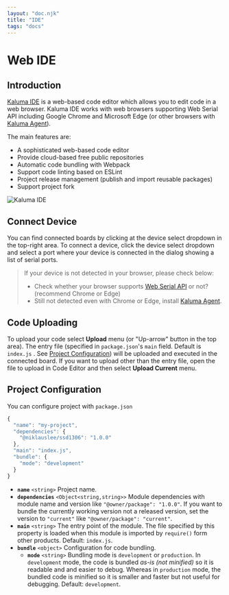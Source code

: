 ```yaml
---
layout: "doc.njk"
title: "IDE"
tags: "docs"
---
```


# Web IDE

## Introduction

[Kaluma IDE](https://kaluma.io/ide) is a web-based code editor which allows you to edit code in a web browser. Kaluma IDE works with web browsers supporting Web Serial API including Google Chrome and Microsoft Edge (or other browsers with [Kaluma Agent](https://kaluma.io/agent)).

The main features are:

* A sophisticated web-based code editor
* Provide cloud-based free public repositories
* Automatic code bundling with Webpack
* Support code linting based on ESLint
* Project release management (publish and import reusable packages)
* Support project fork

![Kaluma IDE](<.gitbook/assets/스크린샷 2021-03-17 오후 9.30.06.png>)

## Connect Device

You can find connected boards by clicking at the device select dropdown in the top-right area. To connect a device, click the device select dropdown and select a port where your device is connected in the dialog showing a list of serial ports.

> If your device is not detected in your browser, please check below:
> 
> * Check whether your browser supports [Web Serial API](https://developer.mozilla.org/en-US/docs/Web/API/Web\_Serial\_API) or not? (recommend Chrome or Edge)
> * Still not detected even with Chrome or Edge, install [Kaluma Agent](https://kaluma.io/agent).

## Code Uploading

To upload your code select **Upload** menu (or "Up-arrow" button in the top area). The entry file (specified in `package.json`'s `main` field. Default is `index.js` . See [Project Configuration](ide.md#project-configuration)) will be uploaded and executed in the connected board. If you want to upload other than the entry file,  open the file to upload in Code Editor and then select **Upload Current** menu.

## Project Configuration

You can configure project with `package.json`

```javascript
{
  "name": "my-project",
  "dependencies": {
    "@niklauslee/ssd1306": "1.0.0"
  },
  "main": "index.js",
  "bundle": {
    "mode": "development"
  }
}
```

* **`name`** `<string>` Project name.
* **`dependencies`** `<Object<string,string>>` Module dependencies with module name and version like `"@owner/package": "1.0.0"`. If you want to bundle the currently working version not a released version, set the version to `"current"` like `"@owner/package": "current"`.
* **`main`** `<string>` The entry point of the module. The file specified by this property is loaded when this module is imported by `require()` form other products. Default: `index.js`.
* **`bundle`** `<object>` Configuration for code bundling.
  * **`mode`** `<string>` Bundling mode is `development` or `production`. In `development` mode, the code is bundled _as-is (not minified)_ so it is readable and and easier to debug. Whereas in `production` mode, the bundled code is minified so it is smaller and faster but not useful for debugging. Default: `development`.

